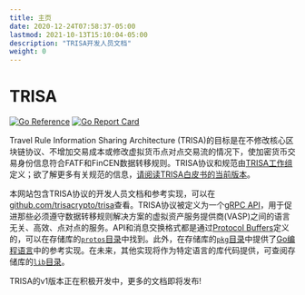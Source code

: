 ```yaml
---
title: 主页
date: 2020-12-24T07:58:37-05:00
lastmod: 2021-10-13T15:10:04-05:00
description: "TRISA开发人员文档"
weight: 0
---
```


# TRISA

[![Go Reference](https://pkg.go.dev/badge/github.com/trisacrypto/trisa/pkg.svg)](https://pkg.go.dev/github.com/trisacrypto/trisa/pkg)
[![Go Report Card](https://goreportcard.com/badge/github.com/trisacrypto/trisa)](https://goreportcard.com/report/github.com/trisacrypto/trisa)

Travel Rule Information Sharing Architecture (TRISA)的目标是在不修改核心区块链协议、不增加交易成本或修改虚拟货币点对点交易流的情况下，使加密货币交易身份信息符合FATF和FinCEN数据转移规则。TRISA协议和规范由[TRISA工作组](https://trisa.io)定义；欲了解更多有关规范的信息，[请阅读TRISA白皮书的当前版本](https://trisa.io/trisa-whitepaper/)。

本网站包含TRISA协议的开发人员文档和参考实现，可以在[github.com/trisacrypto/trisa](https://github.com/trisacrypto/trisa)查看。TRISA协议被定义为一个[gRPC API](https://grpc.io/)，用于促进那些必须遵守数据转移规则解决方案的虚拟资产服务提供商(VASP)之间的语言无关、高效、点对点的服务。API和消息交换格式都是通过[Protocol Buffers](https://developers.google.com/protocol-buffers)定义的，可以在存储库的[`protos`目录](https://github.com/trisacrypto/trisa/tree/main/proto)中找到。此外，在存储库的[`pkg`目录](https://github.com/trisacrypto/trisa/tree/main/proto)中提供了[Go编程语言](https://golang.org/)中的参考实现。在未来，其他实现将作为特定语言的库代码提供，可查阅存储库的[`lib`目录](https://github.com/trisacrypto/trisa/tree/main/lib)。

TRISA的v1版本正在积极开发中，更多的文档即将发布!
